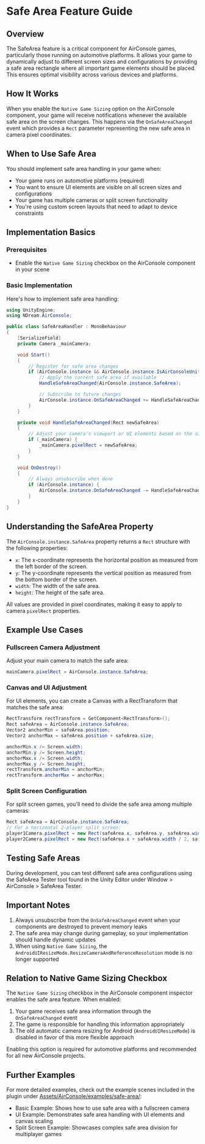 # Safe Area Feature Guide

## Overview

The SafeArea feature is a critical component for AirConsole games, particularly those running on automotive platforms. It allows your game to dynamically adjust to different screen sizes and configurations by providing a safe area rectangle where all important game elements should be placed. This ensures optimal visibility across various devices and platforms.

## How It Works

When you enable the `Native Game Sizing` option on the AirConsole component, your game will receive notifications whenever the available safe area on the screen changes. This happens via the `OnSafeAreaChanged` event which provides a `Rect` parameter representing the new safe area in camera pixel coordinates.

## When to Use Safe Area

You should implement safe area handling in your game when:

- Your game runs on automotive platforms (required)
- You want to ensure UI elements are visible on all screen sizes and configurations
- Your game has multiple cameras or split screen functionality
- You're using custom screen layouts that need to adapt to device constraints

## Implementation Basics

### Prerequisites

- Enable the `Native Game Sizing` checkbox on the AirConsole component in your scene

### Basic Implementation

Here's how to implement safe area handling:

```csharp
using UnityEngine;
using NDream.AirConsole;

public class SafeAreaHandler : MonoBehaviour
{
    [SerializeField]
    private Camera _mainCamera;

    void Start()
    {
        // Register for safe area changes
        if (AirConsole.instance && AirConsole.instance.IsAirConsoleUnityPluginReady()) {
            // Apply the current safe area if available
            HandleSafeAreaChanged(AirConsole.instance.SafeArea);

            // Subscribe to future changes
            AirConsole.instance.OnSafeAreaChanged += HandleSafeAreaChanged;
        }
    }

    private void HandleSafeAreaChanged(Rect newSafeArea)
    {
        // Adjust your camera's viewport or UI elements based on the safe area
        if (_mainCamera) {
            _mainCamera.pixelRect = newSafeArea;
        }
    }

    void OnDestroy()
    {
        // Always unsubscribe when done
        if (AirConsole.instance) {
            AirConsole.instance.OnSafeAreaChanged -= HandleSafeAreaChanged;
        }
    }
}
```

## Understanding the SafeArea Property

The `AirConsole.instance.SafeArea` property returns a `Rect` structure with the following properties:

- `x`: The x-coordinate represents the horizontal position as measured from the left border of the screen.
- `y`: The y-coordinate represents the vertical position as measured from the bottom border of the screen.
- `width`: The width of the safe area.
- `height`: The height of the safe area.

All values are provided in pixel coordinates, making it easy to apply to camera `pixelRect` properties.

## Example Use Cases

### Fullscreen Camera Adjustment

Adjust your main camera to match the safe area:

```csharp
mainCamera.pixelRect = AirConsole.instance.SafeArea;
```

### Canvas and UI Adjustment

For UI elements, you can create a Canvas with a RectTransform that matches the safe area:

```csharp
RectTransform rectTransform = GetComponent<RectTransform>();
Rect safeArea = AirConsole.instance.SafeArea;
Vector2 anchorMin = safeArea.position;
Vector2 anchorMax = safeArea.position + safeArea.size;

anchorMin.x /= Screen.width;
anchorMin.y /= Screen.height;
anchorMax.x /= Screen.width;
anchorMax.y /= Screen.height;
rectTransform.anchorMin = anchorMin;
rectTransform.anchorMax = anchorMax;
```

### Split Screen Configuration

For split screen games, you'll need to divide the safe area among multiple cameras:

```csharp
Rect safeArea = AirConsole.instance.SafeArea;
// For a horizontal 2-player split screen:
player1Camera.pixelRect = new Rect(safeArea.x, safeArea.y, safeArea.width / 2, safeArea.height);
player2Camera.pixelRect = new Rect(safeArea.x + safeArea.width / 2, safeArea.y, safeArea.width / 2, safeArea.height);
```

## Testing Safe Areas

During development, you can test different safe area configurations using the SafeArea Tester tool found in the Unity Editor under Window > AirConsole > SafeArea Tester.

## Important Notes

1. Always unsubscribe from the `OnSafeAreaChanged` event when your components are destroyed to prevent memory leaks
2. The safe area may change during gameplay, so your implementation should handle dynamic updates
3. When using `Native Game Sizing`, the `AndroidUIResizeMode.ResizeCameraAndReferenceResolution` mode is no longer supported

## Relation to Native Game Sizing Checkbox

The `Native Game Sizing` checkbox in the AirConsole component inspector enables the safe area feature. When enabled:

1. Your game receives safe area information through the `OnSafeAreaChanged` event
2. The game is responsible for handling this information appropriately
3. The old automatic camera resizing for Android (`AndroidUIResizeMode`) is disabled in favor of this more flexible approach

Enabling this option is required for automotive platforms and recommended for all new AirConsole projects.

## Further Examples

For more detailed examples, check out the example scenes included in the plugin under [Assets/AirConsole/examples/safe-area/](../Assets/AirConsole/examples/safe-area/README.md):

- Basic Example: Shows how to use safe area with a fullscreen camera
- UI Example: Demonstrates safe area handling with UI elements and canvas scaling
- Split Screen Example: Showcases complex safe area division for multiplayer games

